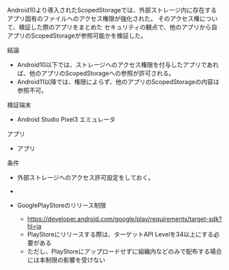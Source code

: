 Android10より導入されたScopedStorageでは、外部ストレージ内に存在するアプリ固有のファイルへのアクセス権限が強化された。
そのアクセス権について、検証した際のアプリをまとめた
セキュリティの観点で、他のアプリから自アプリのScopedStorageが参照可能かを検証した。

結論
- Android10以下では、ストレージへのアクセス権限を付与したアプリであれば、他のアプリのScopedStorageへの参照が許可される。
- Android11以降では、権限によらず、他のアプリのScopedStorageの内容は参照不可。

検証端末
- Android Studio Pixel3 エミュレータ

アプリ
- アプリ

条件
- 外部ストレージへのアクセス許可設定をしておく。
- 


- GooglePlayStoreのリリース制限
    - https://developer.android.com/google/play/requirements/target-sdk?hl=ja
    - PlayStoreにリリースする際は、ターゲットAPI Levelを34以上にする必要がある
    - ただし、PlayStoreにアップロードせずに組織内などのみで配布する場合には本制限の影響を受けない

